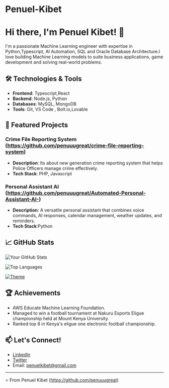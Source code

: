 # Penuel-Kibet
# Hi there, I'm Penuel Kibet! 👋

I'm a passionate Machine Learning engineer with expertise in Python,Typescript, AI Automation, SQL and Oracle Database Architecture.I love building Machine Learning models to suite business applications, game development and solving real-world problems.

## 🛠️ Technologies & Tools

- **Frontend**: Typescript,React
- **Backend**: Node.js, Python
- **Databases**: MySQL, MongoDB
- **Tools**: Git, VS Code , Bolt.io,Lovable

## 🌟 Featured Projects

### Crime File Reporting System (https://github.com/penuuugreat/crime-file-reporting-system)
- **Description**: Its about new generation crime reporting system that helps Police Officers manage crime effectively.
- **Tech Stack**: PHP, Javascript
  
 ### Personal Assistant AI (https://github.com/penuuugreat/Automated-Personal-Assistant-AI-)
 - **Description**: A versatile personal assistant that combines voice commands, AI responses, calendar management, weather updates, and reminders.
 - **Tech Stack**:Python

## 📈 GitHub Stats

![Your GitHub Stats](https://github-readme-stats.vercel.app/api?username=penuuugreat&show_icons=true&theme=dark)

![Top Languages](https://github-readme-stats.vercel.app/api/top-langs/?username=penuuugreat&layout=compact&theme=dark)

[![Theme](https://img.shields.io/badge/Theme-Light%20/%20Dark-blue)](https://github.com/penuuugreat)

## 🏆 Achievements
- AWS Educate Machine Learning Foundation.   
- Managed to win a football tournament at Nakuru Esports Eligue championship held at Mount Kenya University.
- Ranked top 8 in Kenya's eligue one  electronic football championship.

## 📫 Let's Connect!

- [LinkedIn](https://www.linkedin.com)
- [Twitter](https://twitter.com)
- Email: penuelkibet@gmail.com

---

⭐️ From Penuel Kibet (https://github.com/penuuugreat)
